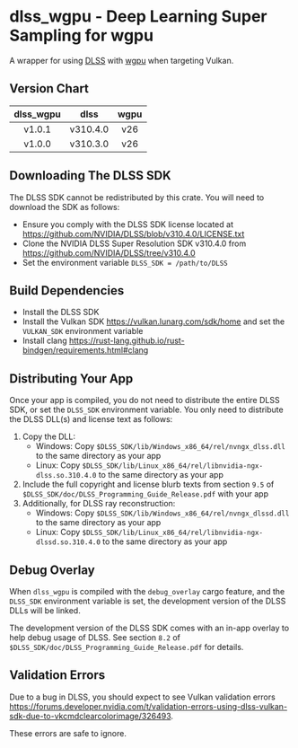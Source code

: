 # dlss_wgpu - Deep Learning Super Sampling for wgpu

A wrapper for using [DLSS](https://www.nvidia.com/en-us/geforce/technologies/dlss) with [wgpu](https://github.com/gfx-rs/wgpu) when targeting Vulkan.


## Version Chart

|  dlss_wgpu  |   dlss   | wgpu |
|:-----------:|:--------:|:----:|
|    v1.0.1   | v310.4.0 |  v26 |
|    v1.0.0   | v310.3.0 |  v26 |

## Downloading The DLSS SDK
The DLSS SDK cannot be redistributed by this crate. You will need to download the SDK as follows:
* Ensure you comply with the DLSS SDK license located at https://github.com/NVIDIA/DLSS/blob/v310.4.0/LICENSE.txt
* Clone the NVIDIA DLSS Super Resolution SDK v310.4.0 from https://github.com/NVIDIA/DLSS/tree/v310.4.0
* Set the environment variable `DLSS_SDK = /path/to/DLSS`

## Build Dependencies
* Install the DLSS SDK
* Install the Vulkan SDK https://vulkan.lunarg.com/sdk/home and set the `VULKAN_SDK` environment variable
* Install clang https://rust-lang.github.io/rust-bindgen/requirements.html#clang

## Distributing Your App
Once your app is compiled, you do not need to distribute the entire DLSS SDK, or set the `DLSS_SDK` environment variable. You only need to distribute the DLSS DLL(s) and license text as follows:

1. Copy the DLL:
    * Windows: Copy `$DLSS_SDK/lib/Windows_x86_64/rel/nvngx_dlss.dll` to the same directory as your app
    * Linux: Copy `$DLSS_SDK/lib/Linux_x86_64/rel/libnvidia-ngx-dlss.so.310.4.0` to the same directory as your app
2. Include the full copyright and license blurb texts from section `9.5` of `$DLSS_SDK/doc/DLSS_Programming_Guide_Release.pdf` with your app
3. Additionally, for DLSS ray reconstruction:
    * Windows: Copy `$DLSS_SDK/lib/Windows_x86_64/rel/nvngx_dlssd.dll` to the same directory as your app
    * Linux: Copy `$DLSS_SDK/lib/Linux_x86_64/rel/libnvidia-ngx-dlssd.so.310.4.0` to the same directory as your app

## Debug Overlay
When `dlss_wgpu` is compiled with the `debug_overlay` cargo feature, and the `DLSS_SDK` environment variable is set, the development version of the DLSS DLLs will be linked.

The development version of the DLSS SDK comes with an in-app overlay to help debug usage of DLSS. See section `8.2` of `$DLSS_SDK/doc/DLSS_Programming_Guide_Release.pdf` for details.

## Validation Errors
Due to a bug in DLSS, you should expect to see Vulkan validation errors https://forums.developer.nvidia.com/t/validation-errors-using-dlss-vulkan-sdk-due-to-vkcmdclearcolorimage/326493.

These errors are safe to ignore.
